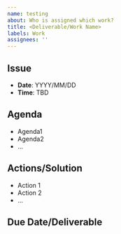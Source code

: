 ```yaml
---
name: testing
about: Who is assigned which work?
title: <Deliverable/Work Name>
labels: Work
assignees: ''
---
```


## Issue
- **Date**: YYYY/MM/DD
- **Time**: TBD


## Agenda
- Agenda1
- Agenda2
- ...

## Actions/Solution
- Action 1
- Action 2
- ...

## Due Date/Deliverable